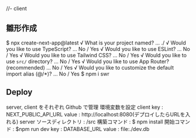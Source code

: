 
//- client
## 雛形作成
  $ npx create-next-app@latest
    √ What is your project named? ... ./
    √ Would you like to use TypeScript? ... No / Yes
    √ Would you like to use ESLint? ... No / Yes
    √ Would you like to use Tailwind CSS? ... No / Yes
    √ Would you like to use `src/` directory? ... No / Yes
    √ Would you like to use App Router? (recommended) ... No / Yes
    √ Would you like to customize the default import alias (@/*)? ... No / Yes
  $ npm i swr

## Deploy
  server, client をそれぞれ Github で管理
  環境変数を設定
    client
      key : NEXT_PUBLIC_API_URL
      value : http://localhost:8080(デプロイしたらURLを入れる)
    server
      ソースディレクトリ : /src
      構築コマンド : $ npm install
      開始コマンド : $npm run dev
      key : DATABASE_URL
      value : file:./dev.db

